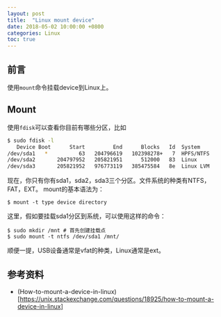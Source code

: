 ```yaml
---
layout: post
title:  "Linux mount device"
date: 2018-05-02 10:00:00 +0800
categories: Linux
toc: true
---
```


## 前言
使用`mount`命令挂载device到Linux上。

## Mount
使用`fdisk`可以查看你目前有哪些分区，比如
```bash
$ sudo fdisk -l
   Device Boot      Start         End      Blocks   Id  System
/dev/sda1   *          63   204796619   102398278+   7  HPFS/NTFS
/dev/sda2       204797952   205821951      512000   83  Linux
/dev/sda3       205821952   976773119   385475584   8e  Linux LVM
```
现在，你只有你有sda1，sda2，sda3三个分区。文件系统的种类有NTFS，FAT，EXT。
mount的基本语法为：
```
$ mount -t type device directory
```
这里，假如要挂载sda1分区到系统，可以使用这样的命令：
```
$ sudo mkdir /mnt # 首先创建挂载点
$ sudo mount -t ntfs /dev/sda1 /mnt/
```

顺便一提，USB设备通常是vfat的种类，Linux通常是ext。

## 参考资料
* (How-to-mount-a-device-in-linux)[https://unix.stackexchange.com/questions/18925/how-to-mount-a-device-in-linux]